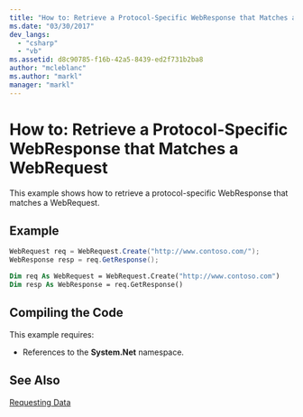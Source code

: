 ```yaml
---
title: "How to: Retrieve a Protocol-Specific WebResponse that Matches a WebRequest"
ms.date: "03/30/2017"
dev_langs: 
  - "csharp"
  - "vb"
ms.assetid: d8c90785-f16b-42a5-8439-ed2f731b2ba8
author: "mcleblanc"
ms.author: "markl"
manager: "markl"
---
```

# How to: Retrieve a Protocol-Specific WebResponse that Matches a WebRequest
This example shows how to retrieve a protocol-specific WebResponse that matches a WebRequest.  
  
## Example  
  
```csharp  
WebRequest req = WebRequest.Create("http://www.contoso.com/");  
WebResponse resp = req.GetResponse();  
```  
  
```vb  
Dim req As WebRequest = WebRequest.Create("http://www.contoso.com")  
Dim resp As WebResponse = req.GetResponse()  
```  
  
## Compiling the Code  
 This example requires:  
  
- References to the **System.Net** namespace.  
  
## See Also  
 [Requesting Data](../../../docs/framework/network-programming/requesting-data.md)
